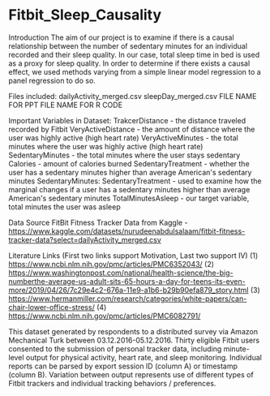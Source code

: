 # Fitbit_Sleep_Causality
Introduction 
The aim of our project is to examine if there is a causal relationship between the number of sedentary minutes for an individual recorded and their sleep quality. In our case, total sleep time in bed is used as a proxy for sleep quality. In order to determine if there exists a causal effect, we used methods varying from a simple linear model regression to a panel regression to do so. 

Files included:
dailyActivity_merged.csv
sleepDay_merged.csv
FILE NAME FOR PPT
FILE NAME FOR R CODE

Important Variables in Dataset:
TrakcerDistance - the distance traveled recorded by Fitbit
VeryActiveDistance - the amount of distance where the user was highly active (high heart rate)
VeryActiveMinutes - the total minutes where the user was highly active (high heart rate)
SedentaryMinutes - the total minutes where the user stays sedentary
Calories - amount of calories burned
SedentaryTreatment - whether the user has a sedentary minutes higher than average American's sedentary minutes
SedentaryMinutes: SedentaryTreatment - used to examine how the marginal changes if a user has a sedentary minutes higher than average American's sedentary minutes
TotalMinutesAsleep - our target variable, total minutes the user was asleep


Data Source
FitBit Fitness Tracker Data from Kaggle - https://www.kaggle.com/datasets/nurudeenabdulsalaam/fitbit-fitness-tracker-data?select=dailyActivity_merged.csv

Literature Links (First two links support Motivation, Last two support IV)
(1) https://www.ncbi.nlm.nih.gov/pmc/articles/PMC6352043/
(2) https://www.washingtonpost.com/national/health-science/the-big-numberthe-average-us-adult-sits-65-hours-a-day-for-teens-its-even-more/2019/04/26/7c29e4c2-676a-11e9-a1b6-b29b90efa879_story.html
(3) https://www.hermanmiller.com/research/categories/white-papers/can-chair-lower-office-stress/
(4) https://www.ncbi.nlm.nih.gov/pmc/articles/PMC6082791/ 



This dataset generated by respondents to a distributed survey via Amazon Mechanical Turk between 03.12.2016-05.12.2016. Thirty eligible Fitbit users consented to the submission of personal tracker data, including minute-level output for physical activity, heart rate, and sleep monitoring. Individual reports can be parsed by export session ID (column A) or timestamp (column B). Variation between output represents use of different types of Fitbit trackers and individual tracking behaviors / preferences.
